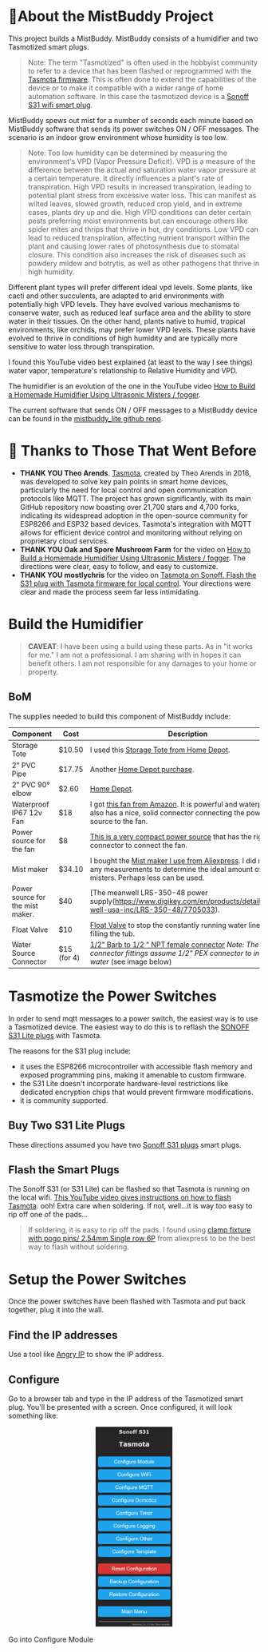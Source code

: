 # 👋About the MistBuddy Project
This project builds a MistBuddy.  MistBuddy consists of a humidifier and two Tasmotized smart plugs. 
>Note: The term "Tasmotized" is often used in the hobbyist community to refer to a device that has been flashed or reprogrammed with the [Tasmota firmware](https://tasmota.github.io/docs/). This is often done to extend the capabilities of the device or to make it compatible with a wider range of home automation software. In this case the tasmotized device is a [Sonoff S31 wifi smart plug](https://amzn.to/4eT2SJJ).

MistBuddy spews out mist for a number of seconds each minute based on MistBuddy software that sends its power switches ON / OFF messages. The scenario is an indoor grow environment whose humidity is too low.
>Note: Too low humidity can be determined by measuring the environment's VPD (Vapor Pressure Deficit).  VPD is a measure of the difference between the actual and saturation water vapor pressure at a certain temperature. It directly influences a plant's rate of transpiration. High VPD results in increased transpiration, leading to potential plant stress from excessive water loss. This can manifest as wilted leaves, slowed growth, reduced crop yield, and in extreme cases, plants dry up and die. High VPD conditions can deter certain pests preferring moist environments but can encourage others like spider mites and thrips that thrive in hot, dry conditions. Low VPD can lead to reduced transpiration, affecting nutrient transport within the plant and causing lower rates of photosynthesis due to stomatal closure. This condition also increases the risk of diseases such as powdery mildew and botrytis, as well as other pathogens that thrive in high humidity.

Different plant types will prefer different ideal vpd levels. Some plants, like cacti and other succulents, are adapted to arid environments with potentially high VPD levels. They have evolved various mechanisms to conserve water, such as reduced leaf surface area and the ability to store water in their tissues. On the other hand, plants native to humid, tropical environments, like orchids, may prefer lower VPD levels. These plants have evolved to thrive in conditions of high humidity and are typically more sensitive to water loss through transpiration.

I found this YouTube video best explained (at least to the way I see things) water vapor, temperature's relationship to Relative Humidity and VPD.

The humidifier is an evolution of the one in the YouTube video [How to Build a Homemade Humidifier Using Ultrasonic Misters / fogger](https://www.youtube.com/watch?v=vmiO6Z_HLCE).

The current software that sends ON / OFF messages to a MistBuddy device can be found in the [mistbuddy_lite github repo](https://github.com/solarslurpi/mistbuddy_lite).

# 🙏 Thanks to Those That Went Before
- **THANK YOU Theo Arends**. [Tasmota](https://tasmota.github.io/docs/), created by Theo Arends in 2016, was developed to solve key pain points in smart home devices, particularly the need for local control and open communication protocols like MQTT. The project has grown significantly, with its main GitHub repository now boasting over 21,700 stars and 4,700 forks, indicating its widespread adoption in the open-source community for ESP8266 and ESP32 based devices. Tasmota's integration with MQTT allows for efficient device control and monitoring without relying on proprietary cloud services.
- **THANK YOU Oak and Spore Mushroom Farm** for the video on [How to Build a Homemade Humidifier Using Ultrasonic Misters / fogger](https://www.youtube.com/watch?v=vmiO6Z_HLCE).  The directions were clear, easy to follow, and easy to customize.
- **THANK YOU mostlychris** for the video on [Tasmota on Sonoff. Flash the S31 plug with Tasmota firmware for local control](https://www.youtube.com/watch?v=9N58uy3ezvA).  Your directions were clear and made the process seem far less intimidating.


# Build the Humidifier
>**CAVEAT**: I have been using a build using these parts.  As in "it works for me."  I am not a professional.  I am sharing with in hopes it can benefit others.  I am not responsible for any damages to your home or property.

## BoM

The supplies needed to build this component of MistBuddy include:

| Component | Cost | Description |
|-----------|------|--------|
| Storage Tote |$10.50 | I used this [Storage Tote from Home Depot](https://www.homedepot.com/p/HDX-14-Gal-Tough-Storage-Tote-in-Black-with-Yellow-Lid-SW111/314468098).
| 2" PVC Pipe | $17.75 | Another [Home Depot purchase](https://www.homedepot.com/p/Charlotte-Pipe-2-in-x-10-ft-PVC-Schedule-40-DWV-Pipe-PVC-07200-0600/100348475).
| 2" PVC 90° elbow| $2.60  | [Home Depot](https://www.homedepot.com/p/Charlotte-Pipe-2-in-PVC-DWV-90-Degree-Hub-x-Hub-Elbow-PVC003001000HD/203393418).
| Waterproof IP67 12v Fan | $18 | I got [this fan from Amazon](https://amzn.to/3WgADKK).  It is powerful and waterproof.  It also has a nice, solid connector connecting the power source to the fan.
| Power source for the fan | $8 | [This is a very compact power source](https://amzn.to/3VT9pKp) that has the right connector to connect the fan.
| Mist maker | $34.10 | I bought the [Mist maker I use from Aliexpress](https://www.aliexpress.com/item/3256803543458943.html?spm=a2g0o.order_list.0.0.57dd1802LzMQr6).  I did not do any measurements to determine the ideal amount of misters.  Perhaps less can be used.
| Power source for the mist maker. | $40 | [The meanwell LRS-350-48 power supply(https://www.digikey.com/en/products/detail/mean-well-usa-inc/LRS-350-48/7705033).
| Float Valve | $10 | [Float Valve](https://amzn.to/43NemIL) to stop the constantly running water line from filling the tub.
| Water Source Connector | $15 (for 4) | [1/2" Barb to 1/2 " NPT female connector](https://amzn.to/3yzxlsG) _Note: The _connector fittings _assume_ 1/2"_ PEX connector to incoming water_ (see image below)

<!-- 2 cols for xtra small, 3 for small, 3 for medium, and 3 for large screens -->

# Tasmotize the Power Switches
In order to send mqtt messages to a power switch, the easiest way is to use a Tasmotized device.  The easiest way to do this is to reflash the [SONOFF S31 Lite plugs](https://amzn.to/3xnPWYc) with Tasmota.

The reasons for the S31 plug include:
- it uses the ESP8266 microcontroller with accessible flash memory and exposed programming pins, making it amenable to custom firmware.
- the S31 Lite doesn't incorporate hardware-level restrictions like dedicated encryption chips that would prevent firmware modifications.
- it is community supported.

## Buy Two S31 Lite Plugs
These directions assumed you have two [Sonoff S31 plugs](https://amzn.to/3xnPWYc) smart plugs.
## Flash the Smart Plugs
The Sonoff S31 (or S31 Lite) can be flashed so that Tasmota is running on the local wifi. [This YouTube video gives instructions on how to flash Tasmota](https://www.youtube.com/watch?v=9N58uy3ezvA).
ooh! Extra care when soldering.  If not, well...it is way too easy to rip off one of the pads...
>If soldering, it is easy to rip off the pads.  I found using [clamp fixture with pogo pins/ 2.54mm Single row 6P](https://www.aliexpress.us/item/3256804682713003.html?spm=a2g0o.order_list.order_list_main.15.4b181802cPkXRI&gatewayAdapt=glo2usa) from aliexpress to be the best way to flash without soldering.

# Setup the Power Switches
Once the power switches have been flashed with Tasmota and put back together, plug it into the wall.
## Find the IP addresses 
Use a tool like [Angry IP](https://angryip.org/) to show the IP address.
## Configure
Go to a browser tab and type in the IP address of the Tasmotized smart plug. You'll be presented with a screen. Once configured, it will look something like:
<p align="center">
  <img src="images/tasmota_main_screen.jpg" height=400 alt="tasmota main screen">
</p>

Go into Configure Module

